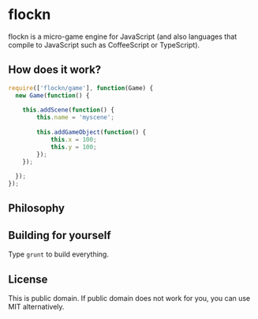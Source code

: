 flockn
======

flockn is a micro-game engine for JavaScript (and also languages that compile to JavaScript such as CoffeeScript or TypeScript).

How does it work?
-----------------

```javascript
require(['flockn/game'], function(Game) {
  new Game(function() {
  
    this.addScene(function() {
    	this.name = 'myscene';
    	
    	this.addGameObject(function() {
    		this.x = 100;
    		this.y = 100;
    	});
    });
  
  });
});
```

Philosophy
----------


Building for yourself
---------------------
Type `grunt` to build everything.

License
-------
This is public domain. If public domain does not work for you, you can use MIT alternatively.
